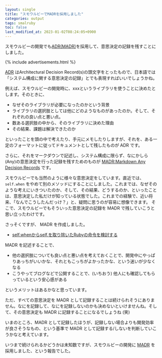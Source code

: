 ```yaml
---
layout: single
title: "スモウルビーでMADRを採用しました"
categories: output
tags: smalruby
toc: false
last_modified_at: 2023-01-02T08:24:05+0900
---
```


スモウルビーの開発でも[ADR(MADR)](https://adr.github.io/madr/)を採用して、意思決定の記録を残すことにしました。

{% include advertisements.html %}

[ADR](https://adr.github.io/) はArchitectural Decision Record(s)の頭文字をとったもので、日本語では「システム構成に関する意思決定の記録」とでも表現すればいいでしょうかね。

例えば、スモウルビーの開発時に、xxxというライブラリを使うことに決めたとします。そのときに、

- なぜそのライブラリが必要になったのかという背景
- ライブラリの選択肢としては他にどのようなものがあったのか。そして、それぞれの良い点と悪い点。
- 数ある選択肢の中から、そのライブラリに決めた理由
- その結果、課題は解決できたのか

といったことを頭の中で考えたり、手元にメモしたりしますが、それを、ある一定のフォーマットに従ってドキュメントとして残したものが ADR です。

さらに、それをマークダウンで記述し、システム構成に限らず、なにかしら(Any)の意思決定を行った記録を残すためのものが [MADR:Markdown Any Decision Records](https://adr.github.io/madr/) です。

スモウルビーでも当然のように様々な意思決定をしています。直近では、 `self.when` をやめて別のメソッドにすることにしました。これまでは、なぜそのような考えにいきついたのか、そして、その結果、どうするのか、といったことは、意思決定した私だけが知っている状態でした。これまでの経験で、近い将来、「なんでこうしたんだっけ？」と、疑問に思うのが容易に想像できます。
そこで、スモウルビーでもそういった意思決定の記録を MADR で残していこうと思い立ったわけです。

さっそくですが、 MADR を作成しました。

- [self\.whenからself\.を取り除いたRubyの命令を検討する](https://github.com/smalruby/smalruby3-gui/blob/develop/docs/adr/0001-stop-sprite-when-method.ja.md)

MADR を記述することで、

- 他の選択肢についても良い点と悪い点を考えておくことで、開発中にやっぱりあっちがいいかな、それともこっちがよかったかな、という迷いが少なくなる
- こうやってブログなどで公開することで、(いちおう) 他人にも確認してもらっているという安心感がある

というメリットはあるかなと思っています。

ただ、すべての意思決定を MADR として記録することは続けられそうにありません。なにを記録して、なにを記録しないのかも決めないといけませんね。そして、その意思決定も MADR に記録することになるでしょうね (笑)

いまのところ、MADR として記録したほうが、記録しない場合よりも開発効率が良さそうなもの、という基準で MADR として記録する/しないを判断していこうかなと考えています。

いつまで続けられるかどうかは未知数ですが、スモウルビーの開発に [MADR](https://adr.github.io/madr/) を採用しました、という報告でした。
